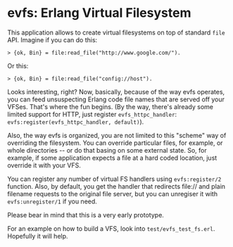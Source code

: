 evfs: Erlang Virtual Filesystem
===============================

This application allows to create virtual filesystems on top of standard
`file` API. Imagine if you can do this:

    > {ok, Bin} = file:read_file("http://www.google.com/").

Or this:

    > {ok, Bin} = file:read_file("config://host").

Looks interesting, right? Now, basically, because of the way evfs operates,
you can feed unsuspecting Erlang code file names that are served off your VFSes. 
That's where the fun begins. (By the way, there's already some limited support 
for HTTP, just register `evfs_httpc_handler`: `evfs:register(evfs_httpc_handler, default)`).

Also, the way evfs is organized, you are not limited to this "scheme" way of overriding the
filesystem. You can override particular files, for example, or whole directories -- or
do that basing on some external state. So, for example, if some application expects a 
file at a hard coded location, just override it with your VFS.


You can register any number of virtual FS handlers using `evfs:register/2` function.
Also, by default, you get the handler that redirects file:// and plain filename requests
to the original file server, but you can unregiser it with `evfs:unregister/1` if you need.

Please bear in mind that this is a very early prototype. 

For an example on how to build a VFS, look into `test/evfs_test_fs.erl`. Hopefully
it will help.